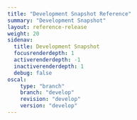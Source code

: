 ```yaml
---
title: "Development Snapshot Reference"
summary: "Development Snapshot"
layout: reference-release
weight: 20
sidenav:
  title: Development Snapshot
  focusrenderdepth: 1
  activerenderdepth: -1
  inactiverenderdepth: 1
  debug: false
oscal:
    type: "branch"
    branch: "develop"
    revision: "develop"
    version: "develop"
---
```

